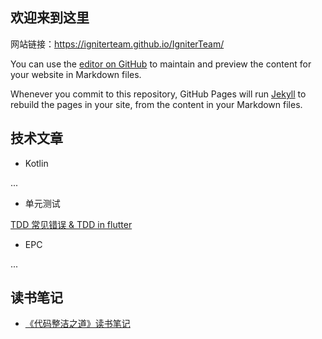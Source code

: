 ## 欢迎来到这里

网站链接：https://igniterteam.github.io/IgniterTeam/

You can use the [editor on GitHub](https://github.com/igniterTeam/-/edit/master/README.md) to maintain and preview the content for your website in Markdown files.

Whenever you commit to this repository, GitHub Pages will run [Jekyll](https://jekyllrb.com/) to rebuild the pages in your site, from the content in your Markdown files.

## 技术文章

- Kotlin

...

- 单元测试

[TDD 常见错误 & TDD in flutter](./tdd_common_mistakes_and_tdd_in_flutter.md)

- EPC

...

## 读书笔记
- [《代码整洁之道》读书笔记](./clean_code_by_jiajian.md)
